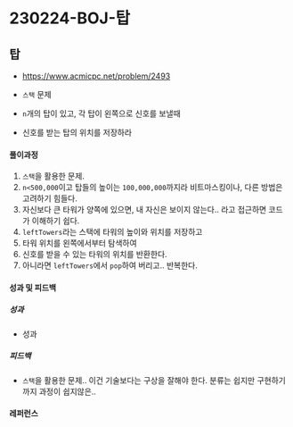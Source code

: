 # 230224-BOJ-탑

## 탑

- https://www.acmicpc.net/problem/2493

- `스택` 문제

- `n`개의 탑이 있고, 각 탑이 왼쪽으로 신호를 보낼때

- 신호를 받는 탑의 위치를 저장하라

#### 풀이과정

1. `스택`을 활용한 문제.
2. `n<500,000`이고 탑들의 높이는 `100,000,000`까지라 비트마스킹이나, 다른 방법은 고려하기 힘들다.
3. 자신보다 큰 타워가 양쪽에 있으면, 내 자신은 보이지 않는다.. 라고 접근하면 코드가 이해하기 쉽다.
4. `leftTowers`라는 스택에 타워의 높이와 위치를 저장하고
5. 타워 위치를 왼쪽에서부터 탐색하여
6. 신호를 받을 수 있는 타워의 위치를 반환한다.
7. 아니라면 `leftTowers`에서 `pop`하여 버리고.. 반복한다.

#### 성과 및 피드백

##### 성과

- 성과

##### 피드백

- `스택`을 활용한 문제.. 이건 기술보다는 구상을 잘해야 한다. 분류는 쉽지만 구현하기 까지 과정이 쉽지않은..

#### 레퍼런스

> 
